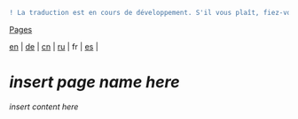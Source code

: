 ```diff
! La traduction est en cours de développement. S'il vous plaît, fiez-vous à la version originale en anglais. 
```

[Pages](https://github.com/syncloud/docs/blob/master/fr/index.md#Pages)

[en](https://github.com/syncloud/platform/wiki/PC) | 
[de](https://github.com/syncloud/docs/blob/master/de/content/PC.md) | 
[cn](https://github.com/syncloud/docs/blob/master/cn/content/PC.md) | 
[ru](https://github.com/syncloud/docs/blob/master/ru/content/PC.md) | 
fr | 
[es](https://github.com/syncloud/docs/blob/master/es/content/PC.md) | 

# *insert page name here*

*insert content here*
